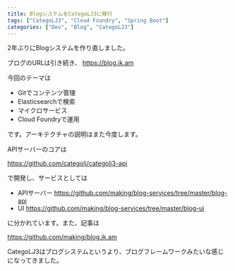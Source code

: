 ```yaml
---
title: BlogシステムをCategoLJ3に移行
tags: ["CategoLJ3", "Cloud Foundry", "Spring Boot"]
categories: ["Dev", "Blog", "CategoLJ3"]
---
```


2年ぶりにBlogシステムを作り直しました。

ブログのURLは引き続き、
https://blog.ik.am

今回のテーマは

* Gitでコンテンツ管理
* Elasticsearchで検索
* マイクロサービス
* Cloud Foundryで運用

です。アーキテクチャの説明はまた今度します。


APIサーバーのコアは

https://github.com/categolj/categolj3-api

で開発し、サービスとしては

* APIサーバー https://github.com/making/blog-services/tree/master/blog-api
* UI https://github.com/making/blog-services/tree/master/blog-ui

に分かれています。また、記事は

https://github.com/making/blog.ik.am


CategoLJ3はブログシステムというより、ブログフレームワークみたいな感じになってきました。
